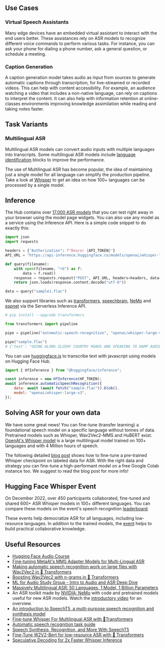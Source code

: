 ## Use Cases

### Virtual Speech Assistants

Many edge devices have an embedded virtual assistant to interact with the end users better. These assistances rely on ASR models to recognize different voice commands to perform various tasks. For instance, you can ask your phone for dialing a phone number, ask a general question, or schedule a meeting.

### Caption Generation

A caption generation model takes audio as input from sources to generate automatic captions through transcription, for live-streamed or recorded videos. This can help with content accessibility. For example, an audience watching a video that includes a non-native language, can rely on captions to interpret the content. It can also help with information retention at online-classes environments improving knowledge assimilation while reading and taking notes faster.

## Task Variants

### Multilingual ASR

Multilingual ASR models can convert audio inputs with multiple languages into transcripts. Some multilingual ASR models include [language identification](https://huggingface.co/tasks/audio-classification) blocks to improve the performance.

The use of Multilingual ASR has become popular, the idea of maintaining just a single model for all language can simplify the production pipeline. Take a look at [Whisper](https://huggingface.co/openai/whisper-large-v2) to get an idea on how 100+ languages can be processed by a single model.

## Inference

The Hub contains over [17,000 ASR models](https://huggingface.co/models?pipeline_tag=automatic-speech-recognition&sort=downloads) that you can test right away in your browser using the model page widgets. You can also use any model as a service using the Inference API. Here is a simple code snippet to do exactly this:

```python
import json
import requests

headers = {"Authorization": f"Bearer {API_TOKEN}"}
API_URL = "https://api-inference.huggingface.co/models/openai/whisper-large-v3"

def query(filename):
    with open(filename, "rb") as f:
        data = f.read()
    response = requests.request("POST", API_URL, headers=headers, data=data)
    return json.loads(response.content.decode("utf-8"))

data = query("sample1.flac")
```

We also support libraries such as [transformers](https://huggingface.co/models?library=transformers&pipeline_tag=automatic-speech-recognition&sort=downloads), [speechbrain](https://huggingface.co/models?library=speechbrain&pipeline_tag=automatic-speech-recognition&sort=downloads), [NeMo](https://huggingface.co/models?pipeline_tag=automatic-speech-recognition&library=nemo&sort=downloads) and [espnet](https://huggingface.co/models?library=espnet&pipeline_tag=automatic-speech-recognition&sort=downloads) via the Serverless Inference API.

```python
# pip install --upgrade transformers

from transformers import pipeline

pipe = pipeline("automatic-speech-recognition", "openai/whisper-large-v3")

pipe("sample.flac")
# {'text': "GOING ALONG SLUSHY COUNTRY ROADS AND SPEAKING TO DAMP AUDIENCES IN DRAUGHTY SCHOOL ROOMS DAY AFTER DAY FOR A FORTNIGHT HE'LL HAVE TO PUT IN AN APPEARANCE AT SOME PLACE OF WORSHIP ON SUNDAY MORNING AND HE CAN COME TO US IMMEDIATELY AFTERWARDS"}
```

You can use [huggingface.js](https://github.com/huggingface/huggingface.js) to transcribe text with javascript using models on Hugging Face Hub.

```javascript
import { HfInference } from "@huggingface/inference";

const inference = new HfInference(HF_TOKEN);
await inference.automaticSpeechRecognition({
	data: await (await fetch("sample.flac")).blob(),
	model: "openai/whisper-large-v3",
});
```

## Solving ASR for your own data

We have some great news! You can fine-tune (transfer learning) a foundational speech model on a specific language without tonnes of data. Pretrained models such as Whisper, Wav2Vec2-MMS and HuBERT exist. [OpenAI's Whisper model](https://huggingface.co/openai/whisper-large-v3) is a large multilingual model trained on 100+ languages and with 4 Million hours of speech.

The following detailed [blog post](https://huggingface.co/blog/fine-tune-whisper) shows how to fine-tune a pre-trained Whisper checkpoint on labeled data for ASR. With the right data and strategy you can fine-tune a high-performant model on a free Google Colab instance too. We suggest to read the blog post for more info!

## Hugging Face Whisper Event

On December 2022, over 450 participants collaborated, fine-tuned and shared 600+ ASR Whisper models in 100+ different languages. You can compare these models on the event's speech recognition [leaderboard](https://huggingface.co/spaces/whisper-event/leaderboard?dataset=mozilla-foundation%2Fcommon_voice_11_0&config=ar&split=test).

These events help democratize ASR for all languages, including low-resource languages. In addition to the trained models, the [event](https://github.com/huggingface/community-events/tree/main/whisper-fine-tuning-event) helps to build practical collaborative knowledge.

## Useful Resources

- [Hugging Face Audio Course](https://huggingface.co/learn/audio-course/chapter5/introduction)
- [Fine-tuning MetaAI's MMS Adapter Models for Multi-Lingual ASR](https://huggingface.co/blog/mms_adapters)
- [Making automatic speech recognition work on large files with Wav2Vec2 in 🤗 Transformers](https://huggingface.co/blog/asr-chunking)
- [Boosting Wav2Vec2 with n-grams in 🤗 Transformers](https://huggingface.co/blog/wav2vec2-with-ngram)
- [ML for Audio Study Group - Intro to Audio and ASR Deep Dive](https://www.youtube.com/watch?v=D-MH6YjuIlE)
- [Massively Multilingual ASR: 50 Languages, 1 Model, 1 Billion Parameters](https://arxiv.org/pdf/2007.03001.pdf)
- An ASR toolkit made by [NVIDIA: NeMo](https://github.com/NVIDIA/NeMo) with code and pretrained models useful for new ASR models. Watch the [introductory video](https://www.youtube.com/embed/wBgpMf_KQVw) for an overview.
- [An introduction to SpeechT5, a multi-purpose speech recognition and synthesis model](https://huggingface.co/blog/speecht5)
- [Fine-tune Whisper For Multilingual ASR with 🤗Transformers](https://huggingface.co/blog/fine-tune-whisper)
- [Automatic speech recognition task guide](https://huggingface.co/docs/transformers/tasks/asr)
- [Speech Synthesis, Recognition, and More With SpeechT5](https://huggingface.co/blog/speecht5)
- [Fine-Tune W2V2-Bert for low-resource ASR with 🤗 Transformers](https://huggingface.co/blog/fine-tune-w2v2-bert)
- [Speculative Decoding for 2x Faster Whisper Inference](https://huggingface.co/blog/whisper-speculative-decoding)
